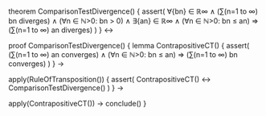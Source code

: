 theorem ComparisonTestDivergence() {
  assert(
    ∀{bn} ∈ ℝ∞ ∧ (∑(n=1 to ∞) bn diverges) ∧ (∀n ∈ ℕ>0: bn > 0) ∧
    ∃{an} ∈ ℝ∞ ∧
    (∀n ∈ ℕ>0: bn ≤ an) 
    ⇒
    (∑(n=1 to ∞) an diverges)
  )
} ↔

proof ComparisonTestDivergence() {
  lemma ContrapositiveCT() {
    assert(
      (∑(n=1 to ∞) an converges) ∧ (∀n ∈ ℕ>0: bn ≤ an)
      ⇒
      (∑(n=1 to ∞) bn converges)
    )
  } →
  
  apply(RuleOfTransposition()) {
    assert(
      ContrapositiveCT() ↔ ComparisonTestDivergence()
    )
  } →
  
  apply(ContrapositiveCT()) →
  conclude()
}